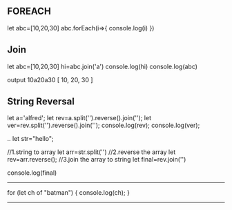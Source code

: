


FOREACH
--------------------
let abc=[10,20,30]
abc.forEach(i=>{
console.log(i)
})

Join 
-------------------------
let abc=[10,20,30]
hi=abc.join('a')
console.log(hi)
console.log(abc)

output
10a20a30
[ 10, 20, 30 ]



String Reversal
-----------------------------


let a='alfred';
let rev=a.split('').reverse().join('');
let ver=rev.split('').reverse().join('');
console.log(rev);
console.log(ver);

..
let str="hello";

//1.string to array
let arr=str.split('')
//2.reverse the array
let rev=arr.reverse();
//3.join the array to string
let final=rev.join('')

console.log(final)

*********
for (let ch of "batman") {
  console.log(ch);
}


-------------------------------------------------

